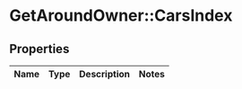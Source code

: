 # GetAroundOwner::CarsIndex

## Properties
Name | Type | Description | Notes
------------ | ------------- | ------------- | -------------

